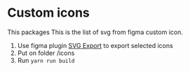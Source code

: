 # Custom icons

This packages This is the list of svg from figma custom icon.

1. Use figma plugin [SVG Export](https://www.figma.com/community/plugin/814345141907543603/SVG-Export) to export selected icons
2. Put on folder /icons
3. Run `yarn run build`
